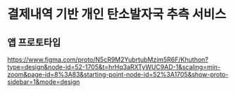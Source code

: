 # 결제내역 기반 개인 탄소발자국 추측 서비스

## 앱 프로토타입

https://www.figma.com/proto/N5cR9M2YubrtubMzim5R6F/Khuthon?type=design&node-id=52-1705&t=hrHq3aRXTyWUC9AD-1&scaling=min-zoom&page-id=8%3A83&starting-point-node-id=52%3A1705&show-proto-sidebar=1&mode=design